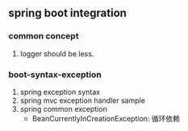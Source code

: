 ## spring boot integration

### common concept

1. logger should be less.

### boot-syntax-exception

1. spring exception syntax
2. spring mvc exception handler sample
3. spring common exception
    - BeanCurrentlyInCreationException: 循环依赖

